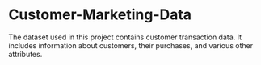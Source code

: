 # Customer-Marketing-Data
The dataset used in this project contains customer transaction data. It includes information about customers, their purchases, and various other attributes.
